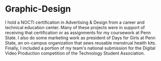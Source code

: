 # Graphic-Design
I hold a NOCTI certification in Advertising & Design from a career and technical education center. Many of these projects were in support of receiving that certification or as assignments for my coursework at Penn State. I also do some marketing work as president of Days for Girls at Penn State, an on-campus organization that sews reusable menstrual health kits. Finally, I included a portion of my team's national submission for the Digital Video Production competition of the Technology Student Association.

